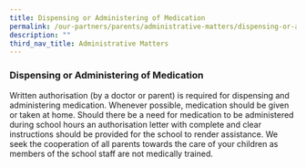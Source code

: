 ```yaml
---
title: Dispensing or Administering of Medication
permalink: /our-partners/parents/administrative-matters/dispensing-or-administering-of-medication/
description: ""
third_nav_title: Administrative Matters
---
```

### **Dispensing or Administering of Medication**
Written authorisation (by a doctor or parent) is required for dispensing and administering medication. Whenever possible, medication should be given or taken at home. Should there be a need for medication to be administered during school hours an authorisation letter with complete and clear instructions should be provided for the school to render assistance. We seek the cooperation of all parents towards the care of your children as members of the school staff are not medically trained.